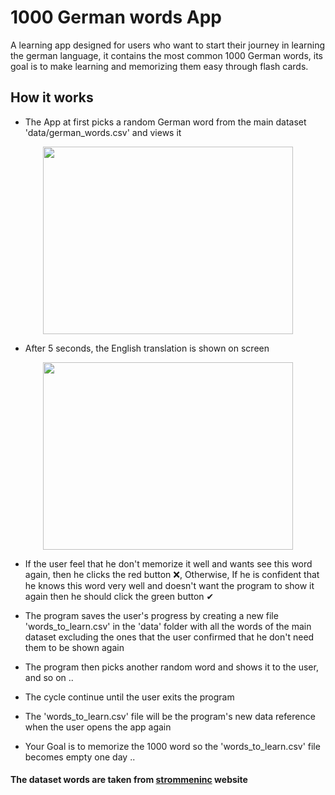 # 1000 German words App
A learning app designed for users who want to start their journey in learning the german language, it contains the most common 1000 German words, its goal is to make learning and memorizing them easy through flash cards.

## How it works 
- The App at first picks a random German word from the main dataset 'data/german_words.csv' and views it


<p align="center">
  <img src="https://user-images.githubusercontent.com/61654046/225767738-0b0b1690-98dd-4460-a085-e786bd69f8ae.png" width="400" height="300" />
</p>


- After 5 seconds, the English translation is shown on screen


<p align="center">
  <img src="https://user-images.githubusercontent.com/61654046/225767808-d740b56c-a149-4345-94a4-4fd197107638.png" width="400" height="300" />
</p>


- If the user feel that he don't memorize it well and wants see this word again, then he clicks the red button ❌, 
  Otherwise, If he is confident that he knows this word very well and doesn't want the program to show it again then he should click the green button ✔

- The program saves the user's progress by creating a new file 'words_to_learn.csv' in the 'data' folder with all the words of the main dataset excluding the ones that the user confirmed that he don't need them to be shown again
- The program then picks another random word and shows it to the user, and so on ..
- The cycle continue until the user exits the program 
- The 'words_to_learn.csv' file will be the program's new data reference when the user opens the app again

- Your Goal is to memorize the 1000 word so the 'words_to_learn.csv' file becomes empty one day ..




#### The dataset words are taken from [strommeninc](https://strommeninc.com/1000-most-common-german-words-frequency-vocabulary/) website

